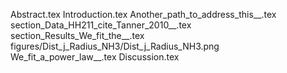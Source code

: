 Abstract.tex
Introduction.tex
Another_path_to_address_this__.tex
section_Data_HH211_cite_Tanner_2010__.tex
section_Results_We_fit_the__.tex
figures/Dist_j_Radius_NH3/Dist_j_Radius_NH3.png
We_fit_a_power_law__.tex
Discussion.tex